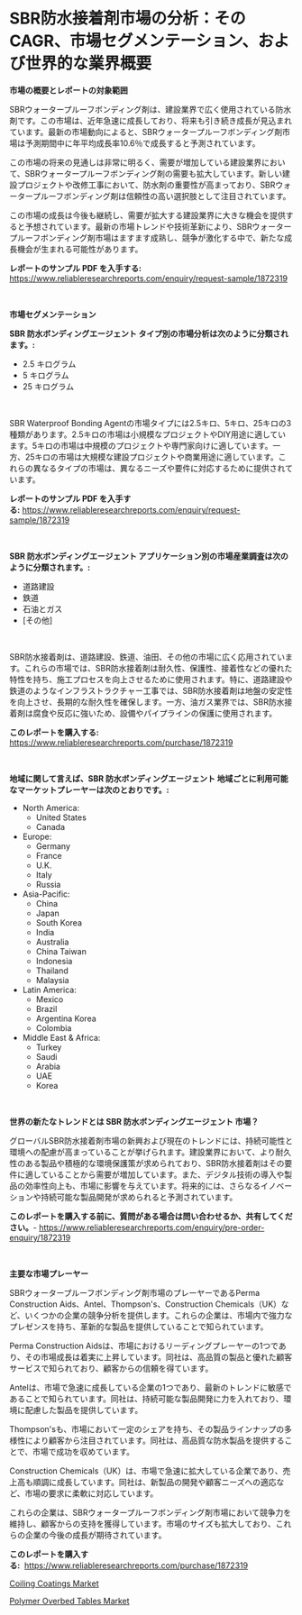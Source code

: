 <p><h1>SBR防水接着剤市場の分析：そのCAGR、市場セグメンテーション、および世界的な業界概要</h1></p><p><strong>市場の概要とレポートの対象範囲</strong></p>
<p><p>SBRウォータープルーフボンディング剤は、建設業界で広く使用されている防水剤です。この市場は、近年急速に成長しており、将来も引き続き成長が見込まれています。最新の市場動向によると、SBRウォータープルーフボンディング剤市場は予測期間中に年平均成長率10.6％で成長すると予測されています。</p><p>この市場の将来の見通しは非常に明るく、需要が増加している建設業界において、SBRウォータープルーフボンディング剤の需要も拡大しています。新しい建設プロジェクトや改修工事において、防水剤の重要性が高まっており、SBRウォータープルーフボンディング剤は信頼性の高い選択肢として注目されています。</p><p>この市場の成長は今後も継続し、需要が拡大する建設業界に大きな機会を提供すると予想されています。最新の市場トレンドや技術革新により、SBRウォータープルーフボンディング剤市場はますます成熟し、競争が激化する中で、新たな成長機会が生まれる可能性があります。</p></p>
<p><strong>レポートのサンプル PDF を入手する:</strong> <a href="https://www.reliableresearchreports.com/enquiry/request-sample/1872319">https://www.reliableresearchreports.com/enquiry/request-sample/1872319</a></p>
<p>&nbsp;</p>
<p><strong>市場セグメンテーション</strong></p>
<p><strong>SBR 防水ボンディングエージェント タイプ別の市場分析は次のように分類されます。:</strong></p>
<p><ul><li>2.5 キログラム</li><li>5 キログラム</li><li>25 キログラム</li></ul></p>
<p>&nbsp;</p>
<p><p>SBR Waterproof Bonding Agentの市場タイプには2.5キロ、5キロ、25キロの3種類があります。2.5キロの市場は小規模なプロジェクトやDIY用途に適しています。5キロの市場は中規模のプロジェクトや専門家向けに適しています。一方、25キロの市場は大規模な建設プロジェクトや商業用途に適しています。これらの異なるタイプの市場は、異なるニーズや要件に対応するために提供されています。</p></p>
<p><strong>レポートのサンプル PDF を入手する:</strong>&nbsp;<a href="https://www.reliableresearchreports.com/enquiry/request-sample/1872319">https://www.reliableresearchreports.com/enquiry/request-sample/1872319</a></p>
<p>&nbsp;</p>
<p><strong> SBR 防水ボンディングエージェント アプリケーション別の市場産業調査は次のように分類されます。:</strong></p>
<p><ul><li>道路建設</li><li>鉄道</li><li>石油とガス</li><li>[その他]</li></ul></p>
<p>&nbsp;</p>
<p><p>SBR防水接着剤は、道路建設、鉄道、油田、その他の市場に広く応用されています。これらの市場では、SBR防水接着剤は耐久性、保護性、接着性などの優れた特性を持ち、施工プロセスを向上させるために使用されます。特に、道路建設や鉄道のようなインフラストラクチャー工事では、SBR防水接着剤は地盤の安定性を向上させ、長期的な耐久性を確保します。一方、油ガス業界では、SBR防水接着剤は腐食や反応に強いため、設備やパイプラインの保護に使用されます。</p></p>
<p><strong>このレポートを購入する:</strong>&nbsp; <a href="https://www.reliableresearchreports.com/purchase/1872319">https://www.reliableresearchreports.com/purchase/1872319</a></p>
<p>&nbsp;</p>
<p><strong>地域に関して言えば、SBR 防水ボンディングエージェント 地域ごとに利用可能なマーケットプレーヤーは次のとおりです。:</strong></p>
<p><ul>
    <li>
        North America:
        <ul>
            <li>United States</li>
            <li>Canada</li>
        </ul>
    </li>
    <li>
        Europe:
        <ul>
            <li>Germany</li>
            <li>France</li>
            <li>U.K.</li>
            <li>Italy</li>
            <li>Russia</li>
        </ul>
    </li>
    <li>
        Asia-Pacific:
        <ul>
            <li>China</li>
            <li>Japan</li>
            <li>South Korea</li>
            <li>India</li>
            <li>Australia</li>
            <li>China Taiwan</li>
            <li>Indonesia</li>
            <li>Thailand</li>
            <li>Malaysia</li>
        </ul>
    </li>
    <li>
        Latin America:
        <ul>
            <li>Mexico</li>
            <li>Brazil</li>
            <li>Argentina Korea</li>
            <li>Colombia</li>
        </ul>
    </li>
    <li>
        Middle East & Africa:
        <ul>
            <li>Turkey</li>
            <li>Saudi</li>
            <li>Arabia</li>
            <li>UAE</li>
            <li>Korea</li>
        </ul>
    </li>
    </ul></p>
<p>&nbsp;</p>
<p><strong>世界の新たなトレンドとは SBR 防水ボンディングエージェント 市場？</strong></p>
<p><p>グローバルSBR防水接着剤市場の新興および現在のトレンドには、持続可能性と環境への配慮が高まっていることが挙げられます。建設業界において、より耐久性のある製品や積極的な環境保護策が求められており、SBR防水接着剤はその要件に適していることから需要が増加しています。また、デジタル技術の導入や製品の効率性向上も、市場に影響を与えています。将来的には、さらなるイノベーションや持続可能な製品開発が求められると予測されています。</p></p>
<p><strong>このレポートを購入する前に、質問がある場合は問い合わせるか、共有してください。</strong>- <a href="https://www.reliableresearchreports.com/enquiry/pre-order-enquiry/1872319">https://www.reliableresearchreports.com/enquiry/pre-order-enquiry/1872319</a></p>
<p>&nbsp;</p>
<p><strong>主要な市場プレーヤー</strong></p>
<p><p>SBRウォータープルーフボンディング剤市場のプレーヤーであるPerma Construction Aids、Antel、Thompson's、Construction Chemicals（UK）など、いくつかの企業の競争分析を提供します。これらの企業は、市場内で強力なプレゼンスを持ち、革新的な製品を提供していることで知られています。</p><p>Perma Construction Aidsは、市場におけるリーディングプレーヤーの1つであり、その市場成長は着実に上昇しています。同社は、高品質の製品と優れた顧客サービスで知られており、顧客からの信頼を得ています。</p><p>Antelは、市場で急速に成長している企業の1つであり、最新のトレンドに敏感であることで知られています。同社は、持続可能な製品開発に力を入れており、環境に配慮した製品を提供しています。</p><p>Thompson'sも、市場において一定のシェアを持ち、その製品ラインナップの多様性により顧客から注目されています。同社は、高品質な防水製品を提供することで、市場で成功を収めています。</p><p>Construction Chemicals（UK）は、市場で急速に拡大している企業であり、売上高も順調に成長しています。同社は、新製品の開発や顧客ニーズへの適応など、市場の要求に柔軟に対応しています。</p><p>これらの企業は、SBRウォータープルーフボンディング剤市場において競争力を維持し、顧客からの支持を獲得しています。市場のサイズも拡大しており、これらの企業の今後の成長が期待されています。</p></p>
<p><strong>このレポートを購入する:</strong>&nbsp;&nbsp;<a href="https://www.reliableresearchreports.com/purchase/1872319">https://www.reliableresearchreports.com/purchase/1872319</a></p>
<p><p><a href="https://github.com/Sherrillcrooksxa8i18ucf2m/Market-Research-Report-List-1/blob/main/coiling-coatings-market.md">Coiling Coatings Market</a></p><p><a href="https://summer-dogwood-3e9.notion.site/Decoding-the-Polymer-Overbed-Tables-Market-A-Deep-Dive-into-the-Latest-Market-Trends-Market-Segmen-cf07e23f7e5d46e28abf19c63d35aa98">Polymer Overbed Tables Market</a></p></p>
